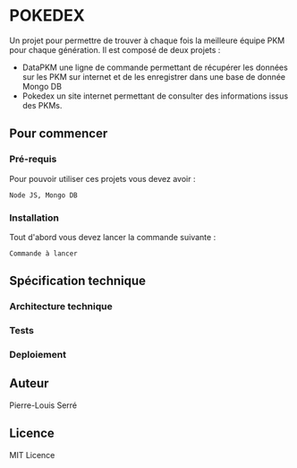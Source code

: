 # POKEDEX

Un projet pour permettre de trouver à chaque fois la meilleure équipe PKM pour chaque génération.
Il est composé de deux projets :

- DataPKM une ligne de commande permettant de récupérer les données sur les PKM sur internet et de les enregistrer dans une base de donnée Mongo DB
- Pokedex un site internet permettant de consulter des informations issus des PKMs.

## Pour commencer

### Pré-requis

Pour pouvoir utiliser ces projets vous devez avoir :

```
Node JS, Mongo DB
```

### Installation

Tout d'abord vous devez lancer la commande suivante :

```
Commande à lancer
```

## Spécification technique

### Architecture technique

### Tests

### Deploiement

## Auteur

Pierre-Louis Serré

## Licence

MIT Licence
